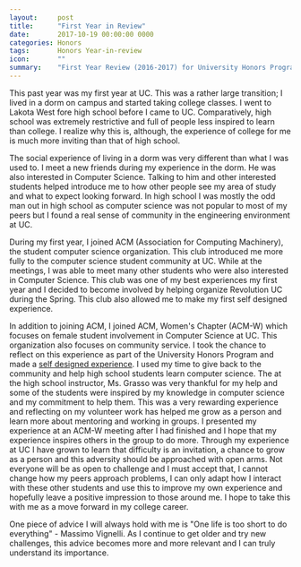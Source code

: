 ```yaml
---
layout:     post
title:      "First Year in Review"
date:       2017-10-19 00:00:00 0000
categories: Honors
tags:       Honors Year-in-review
icon:       ""
summary: 	"First Year Review (2016-2017) for University Honors Program"
---
```


This past year was my first year at UC. This was a rather large transition; I lived in a dorm on campus and started taking college classes. I went to Lakota West fore high school before I came to UC. Comparatively, high school was extremely restrictive and full of people less inspired to learn than college. I realize why this is, although, the experience of college for me is much more inviting than that of high school.

The social experience of living in a dorm was very different than what I was used to. I meet a new friends during my experience in the dorm. He was also interested in Computer Science. Talking to him and other interested students helped introduce me to how other people see my area of study and what to expect looking forward. In high school I was mostly the odd man out in high school as computer science was not popular to most of my peers but I found a real sense of community in the engineering environment at UC.

During my first year, I joined ACM (Association for Computing Machinery), the student computer science organization. This club introduced me more fully to the computer science student community at UC. While at the meetings, I was able to meet many other students who were also interested in Computer Science. This club was one of my best experiences my first year and I decided to become involved by helping organize Revolution UC during the Spring. This club also allowed me to make my first self designed experience.

In addition to joining ACM, I joined ACM, Women's Chapter (ACM-W) which focuses on female student involvement in Computer Science at UC. This organization also focuses on community service. I took the chance to reflect on this experience as part of the University Honors Program and made a [self designed experience](/honors/2017/10/19/Bearcat-Coders.html). I used my time to give back to the community and help high school students learn computer science. The at the high school instructor, Ms. Grasso was very thankful for my help and some of the students were inspired by my knowledge in computer science and my commitment to help them. This was a very rewarding experience and reflecting on my volunteer work has helped me grow as a person and learn more about mentoring and working in groups. I presented my experience at an ACM-W meeting after I had finished and I hope that my experience inspires others in the group to do more.
Through my experience at UC I have grown to learn that difficulty is an invitation, a chance to grow as a person and this adversity should be approached with open arms. Not everyone will be as open to challenge and I must accept that, I cannot change how my peers approach problems, I can only adapt how I interact with these other students and use this to improve my own experience and hopefully leave a positive impression to those around me. I hope to take this with me as a move forward in my college career.

One piece of advice I will always hold with me is "One life is too short to do everything" - Massimo Vignelli. As I continue to get older and try new challenges, this advice becomes more and more relevant and I can truly understand its importance.

